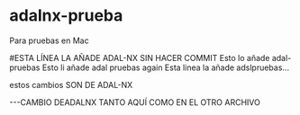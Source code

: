 # adalnx-prueba
Para pruebas en Mac

#ESTA LÍNEA LA AÑADE ADAL-NX SIN HACER COMMIT
Esto lo añade adal-pruebas
Esto li añade adal pruebas again
Esta linea la añade adslpruebas...


estos cambios SON DE ADAL-NX


---CAMBIO DEADALNX TANTO AQUÍ COMO EN EL OTRO ARCHIVO